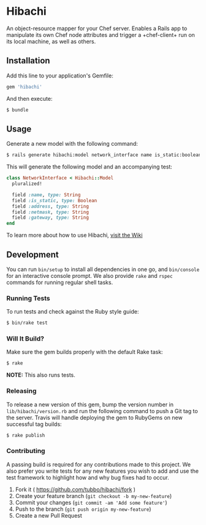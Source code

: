 # Hibachi

An object-resource mapper for your Chef server. Enables a Rails app to
manipulate its own Chef node attributes and trigger a +chef-client+
run on its local machine, as well as others.

## Installation

Add this line to your application's Gemfile:

```ruby
gem 'hibachi'
```

And then execute:

```bash
$ bundle
```

## Usage

Generate a new model with the following command:

```bash
$ rails generate hibachi:model network_interface name is_static:boolean address netmask gateway --plural
```

This will generate the following model and an accompanying test:

```ruby
class NetworkInterface < Hibachi::Model
  pluralized!

  field :name, type: String
  field :is_static, type: Boolean
  field :address, type: String
  field :netmask, type: String
  field :gateway, type: String
end
```

To learn more about how to use Hibachi, [visit the Wiki][wiki]

## Development

You can run `bin/setup` to install all dependencies in one go, and
`bin/console` for an interactive console prompt. We also provide `rake`
and `rspec` commands for running regular shell tasks.

### Running Tests

To run tests and check against the Ruby style guide:

```bash
$ bin/rake test
```

### Will It Build?

Make sure the gem builds properly with the default Rake task:

```bash
$ rake
```

**NOTE:** This also runs tests.

### Releasing

To release a new version of this gem, bump the version number in
`lib/hibachi/version.rb` and run the following command to push a Git tag
to the server. Travis will handle deploying the gem to RubyGems on new
successful tag builds:

```bash
$ rake publish
```

### Contributing

A passing build is required for any contributions made to this project.
We also prefer you write tests for any new features you wish to add and
use the test framework to highlight how and why bug fixes had to occur.

1. Fork it ( https://github.com/tubbo/hibachi/fork )
2. Create your feature branch (`git checkout -b my-new-feature`)
3. Commit your changes (`git commit -am 'Add some feature'`)
4. Push to the branch (`git push origin my-new-feature`)
5. Create a new Pull Request

[wiki]: https://github.com/tubbo/hibachi/wiki
